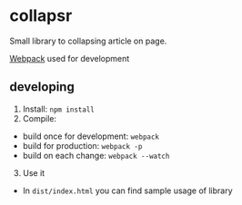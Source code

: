 # collapsr
Small library to collapsing article on page. 

[Webpack](http://webpack.github.io/docs/) used for development
## developing
1. Install: `npm install`
2. Compile: 
  * build once for development: `webpack`
  * build for production: `webpack -p`
  * build on each change: `webpack --watch`
3. Use it
  * In `dist/index.html` you can find sample usage of library
